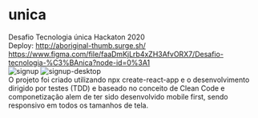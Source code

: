 # unica
Desafio Tecnologia única Hackaton 2020  
Deploy: http://aboriginal-thumb.surge.sh/  
https://www.figma.com/file/faaDmKjLrb4xZH3AfvORX7/Desafio-tecnologia-%C3%BAnica?node-id=0%3A1  
![signup](https://user-images.githubusercontent.com/68132361/100518493-9e7ca880-3170-11eb-8de0-a1b34078375d.JPG)
![signup-desktop](https://user-images.githubusercontent.com/68132361/100518503-aa686a80-3170-11eb-9706-04b8ce1a6ea7.JPG)  
O projeto foi criado utilizando npx create-react-app e o desenvolvimento dirigido por testes (TDD) e baseado no conceito de Clean Code e componetização alem de ter sido desenvolvido mobile first, sendo responsivo em todos os tamanhos de tela.

